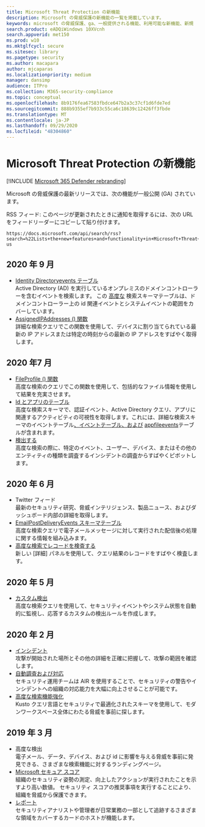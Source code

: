 ```yaml
---
title: Microsoft Threat Protection の新機能
description: Microsoft の脅威保護の新機能の一覧を掲載しています。
keywords: microsoft の脅威保護、ga、一般提供される機能、利用可能な新機能、新規
search.product: eADQiWindows 10XVcnh
search.appverid: met150
ms.prod: w10
ms.mktglfcycl: secure
ms.sitesec: library
ms.pagetype: security
ms.author: macapara
author: mjcaparas
ms.localizationpriority: medium
manager: dansimp
audience: ITPro
ms.collection: M365-security-compliance
ms.topic: conceptual
ms.openlocfilehash: 8b9176fea67583fbdce647b2a3c37cf1d6fde7ed
ms.sourcegitcommit: 888b9355ef7b933c55ca6c18639c12426ff3fbde
ms.translationtype: MT
ms.contentlocale: ja-JP
ms.lasthandoff: 09/29/2020
ms.locfileid: "48304860"
---
```

# <a name="whats-new-in-microsoft-threat-protection"></a>Microsoft Threat Protection の新機能

[!INCLUDE [Microsoft 365 Defender rebranding](../includes/microsoft-defender.md)]


Microsoft の脅威保護の最新リリースでは、次の機能が一般公開 (GA) されています。

RSS フィード: このページが更新されたときに通知を取得するには、次の URL をフィードリーダーにコピーして貼り付けます。
```http
https://docs.microsoft.com/api/search/rss?search=%22Lists+the+new+features+and+functionality+in+Microsoft+Threat+Protection%22&locale=en-us
```
## <a name="september-2020"></a>2020 年 9 月
- [Identity Directoryevents テーブル](advanced-hunting-identitydirectoryevents-table.md) <br> Active Directory (AD) を実行しているオンプレミスのドメインコントローラーを含むイベントを検索します。 この [高度な](advanced-hunting-overview.md) 検索スキーマテーブルは、ドメインコントローラー上の id 関連イベントとシステムイベントの範囲をカバーしています。
- [AssignedIPAddresses () 関数](advanced-hunting-assignedipaddresses-function.md) <br> 詳細な検索クエリでこの関数を使用して、デバイスに割り当てられている最新の IP アドレスまたは特定の時刻からの最新の IP アドレスをすばやく取得します。

## <a name="july-2020"></a>2020 年7 月
- [FileProfile () 関数](advanced-hunting-fileprofile-function.md) <br> 高度な検索のクエリでこの関数を使用して、包括的なファイル情報を使用して結果を充実させます。
- [Id とアプリのテーブル](advanced-hunting-schema-tables.md)<br> 高度な検索スキーマで、認証イベント、Active Directory クエリ、アプリに関連するアクティビティの可視性を取得します。これには、詳細な検索スキーマのイベントテーブル[、イベント](advanced-hunting-identityqueryevents-table.md)[テーブル、および](advanced-hunting-identitylogonevents-table.md) [appfileevents](advanced-hunting-appfileevents-table.md)テーブルが含まれます。
- [検出する](advanced-hunting-go-hunt.md)<br> 高度な検索の際に、特定のイベント、ユーザー、デバイス、またはその他のエンティティの種類を調査するインシデントの調査からすばやくピボットします。

## <a name="june-2020"></a>2020 年 6 月
- Twitter フィード <br> 最新のセキュリティ研究、脅威インテリジェンス、製品ニュース、およびダッシュボード内部の詳細を取得します。
- [EmailPostDeliveryEvents スキーマテーブル](advanced-hunting-emailpostdeliveryevents-table.md) <br> 高度な検索クエリで電子メールメッセージに対して実行された配信後の処理に関する情報を組み込みます。
- [高度な検索でレコードを検査する](advanced-hunting-query-results.md#drill-down-from-query-results) <br> 新しい [詳細] パネルを使用して、クエリ結果のレコードをすばやく検査します。

## <a name="may-2020"></a>2020 年 5 月
- [カスタム検出](custom-detections-overview.md) <br> 高度な検索クエリを使用して、セキュリティイベントやシステム状態を自動的に監視し、応答するカスタムの検出ルールを作成します。

## <a name="february-2020"></a>2020 年 2 月
- [インシデント](incidents-overview.md) <br> 攻撃が開始された場所とその他の詳細を正確に把握して、攻撃の範囲を確認します。
- [自動調査および対応](mtp-autoir.md) <br> セキュリティ運用チームは AIR を使用することで、セキュリティの警告やインシデントへの組織の対応能力を大幅に向上させることが可能です。
- [高度な検索機能強化](advanced-hunting-overview.md) <br> Kusto クエリ言語とセキュリティで最適化されたスキーマを使用して、モダンワークスペース全体にわたる脅威を事前に探します。

## <a name="march-2019"></a>2019 年 3 月
- 高度な検出 <br> 電子メール、データ、デバイス、および id に影響を与える脅威を事前に発見できる、さまざまな検索機能に対するランディングページ。
- [Microsoft セキュア スコア](microsoft-secure-score.md) <br> 組織のセキュリティ姿勢の測定、向上したアクションが実行されたことを示すより高い数値。 セキュリティ スコアの推奨事項を実行することにより、組織を脅威から保護できます。 
- [レポート](monitoring-and-reporting.md) <br>  セキュリティアナリストや管理者が日常業務の一部として追跡するさまざまな領域をカバーするカードのホストが機能します。
